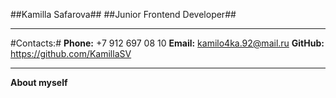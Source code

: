 ##Kamilla Safarova##
##Junior Frontend Developer##
*****
#Contacts:#
**Phone:** +7 912 697 08 10
**Email:** kamilo4ka.92@mail.ru
**GitHub:** https://github.com/KamillaSV 
*****
**About myself**


